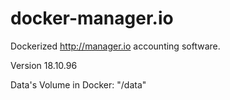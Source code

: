 # docker-manager.io

Dockerized http://manager.io accounting software.

Version 18.10.96

Data's Volume in Docker: "/data"
